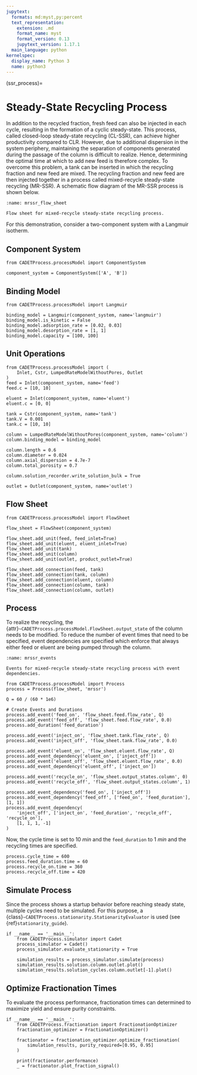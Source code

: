 ```yaml
---
jupytext:
  formats: md:myst,py:percent
  text_representation:
    extension: .md
    format_name: myst
    format_version: 0.13
    jupytext_version: 1.17.1
  main_language: python
kernelspec:
  display_name: Python 3
  name: python3
---
```


(ssr_process)=
# Steady-State Recycling Process
In addition to the recycled fraction, fresh feed can also be injected in each cycle, resulting in the formation of a cyclic steady-state.
This process, called closed-loop steady-state recycling (CL-SSR), can achieve higher productivity compared to CLR.
However, due to additional dispersion in the system periphery, maintaining the separation of components generated during the passage of the column is difficult to realize.
Hence, determining the optimal time at which to add new feed is therefore complex.
To overcome this problem, a tank can be inserted in which the recycling fraction and new feed are mixed.
The recycling fraction and new feed are then injected together in a process called mixed-recycle steady-state recycling (MR-SSR).
A schematic flow diagram of the MR-SSR process is shown below.

```{figure} ./figures/mrssr_flow_sheet.svg
:name: mrssr_flow_sheet

Flow sheet for mixed-recycle steady-state recycling process.
```

For this demonstration, consider a two-component system with a Langmuir isotherm.

## Component System

```{code-cell}
from CADETProcess.processModel import ComponentSystem

component_system = ComponentSystem(['A', 'B'])
```

## Binding Model

```{code-cell}
from CADETProcess.processModel import Langmuir

binding_model = Langmuir(component_system, name='langmuir')
binding_model.is_kinetic = False
binding_model.adsorption_rate = [0.02, 0.03]
binding_model.desorption_rate = [1, 1]
binding_model.capacity = [100, 100]
```

## Unit Operations

```{code-cell}
from CADETProcess.processModel import (
    Inlet, Cstr, LumpedRateModelWithoutPores, Outlet
)
feed = Inlet(component_system, name='feed')
feed.c = [10, 10]

eluent = Inlet(component_system, name='eluent')
eluent.c = [0, 0]

tank = Cstr(component_system, name='tank')
tank.V = 0.001
tank.c = [10, 10]

column = LumpedRateModelWithoutPores(component_system, name='column')
column.binding_model = binding_model

column.length = 0.6
column.diameter = 0.024
column.axial_dispersion = 4.7e-7
column.total_porosity = 0.7

column.solution_recorder.write_solution_bulk = True

outlet = Outlet(component_system, name='outlet')
```

## Flow Sheet

```{code-cell}
from CADETProcess.processModel import FlowSheet

flow_sheet = FlowSheet(component_system)

flow_sheet.add_unit(feed, feed_inlet=True)
flow_sheet.add_unit(eluent, eluent_inlet=True)
flow_sheet.add_unit(tank)
flow_sheet.add_unit(column)
flow_sheet.add_unit(outlet, product_outlet=True)

flow_sheet.add_connection(feed, tank)
flow_sheet.add_connection(tank, column)
flow_sheet.add_connection(eluent, column)
flow_sheet.add_connection(column, tank)
flow_sheet.add_connection(column, outlet)
```

## Process
To realize the recycling, the {attr}`~CADETProcess.processModel.FlowSheet.output_state` of the column needs to be modified.
To reduce the number of event times that need to be specified, event dependencies are specified which enforce that always either feed or eluent are being pumped through the column.

```{figure} ./figures/mrssr_events.svg
:name: mrssr_events

Events for mixed-recycle steady-state recycling process with event dependencies.
```

```{code-cell}
from CADETProcess.processModel import Process
process = Process(flow_sheet, 'mrssr')

Q = 60 / (60 * 1e6)

# Create Events and Durations
process.add_event('feed_on', 'flow_sheet.feed.flow_rate', Q)
process.add_event('feed_off', 'flow_sheet.feed.flow_rate', 0.0)
process.add_duration('feed_duration')

process.add_event('inject_on', 'flow_sheet.tank.flow_rate', Q)
process.add_event('inject_off', 'flow_sheet.tank.flow_rate', 0.0)

process.add_event('eluent_on', 'flow_sheet.eluent.flow_rate', Q)
process.add_event_dependency('eluent_on', ['inject_off'])
process.add_event('eluent_off', 'flow_sheet.eluent.flow_rate', 0.0)
process.add_event_dependency('eluent_off', ['inject_on'])

process.add_event('recycle_on', 'flow_sheet.output_states.column', 0)
process.add_event('recycle_off', 'flow_sheet.output_states.column', 1)

process.add_event_dependency('feed_on', ['inject_off'])
process.add_event_dependency('feed_off', ['feed_on', 'feed_duration'], [1, 1])
process.add_event_dependency(
    'inject_off', ['inject_on', 'feed_duration', 'recycle_off', 'recycle_on'],
    [1, 1, 1, -1]
)
```

Now, the cycle time is set to $10~min$ and the `feed_duration` to $1~min$ and the recycling times are specified.

```{code-cell}
process.cycle_time = 600
process.feed_duration.time = 60
process.recycle_on.time = 360
process.recycle_off.time = 420
```

## Simulate Process
Since the process shows a startup behavior before reaching steady state, multiple cycles need to be simulated.
For this purpose, a {class}`~CADETProcess.stationarity.StationarityEvaluator` is used (see {ref}`stationarity_guide`).

```{code-cell}
if __name__ == '__main__':
    from CADETProcess.simulator import Cadet
    process_simulator = Cadet()
    process_simulator.evaluate_stationarity = True

    simulation_results = process_simulator.simulate(process)
    simulation_results.solution.column.outlet.plot()
    simulation_results.solution_cycles.column.outlet[-1].plot()
```

## Optimize Fractionation Times
To evaluate the process performance, fractionation times can determined to maximize yield and ensure purity constraints.

```{code-cell}
if __name__ == '__main__':
    from CADETProcess.fractionation import FractionationOptimizer
    fractionation_optimizer = FractionationOptimizer()

    fractionator = fractionation_optimizer.optimize_fractionation(
        simulation_results, purity_required=[0.95, 0.95]
    )

    print(fractionator.performance)
    _ = fractionator.plot_fraction_signal()
```
